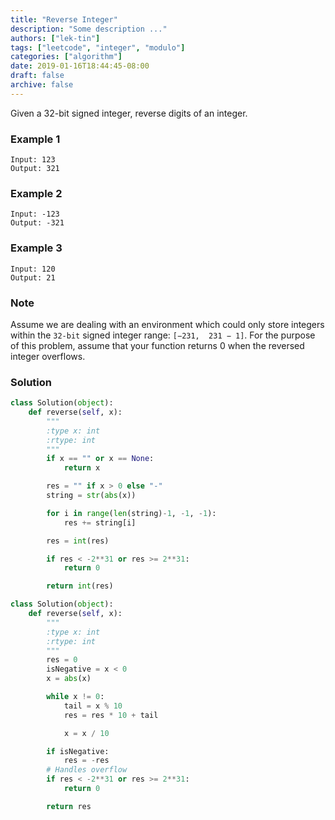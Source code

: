 ```yaml
---
title: "Reverse Integer"
description: "Some description ..."
authors: ["lek-tin"]
tags: ["leetcode", "integer", "modulo"]
categories: ["algorithm"]
date: 2019-01-16T18:44:45-08:00
draft: false
archive: false
---
```

Given a 32-bit signed integer, reverse digits of an integer.

### Example 1
```
Input: 123
Output: 321
```
### Example 2
```
Input: -123
Output: -321
```
### Example 3
```
Input: 120
Output: 21
```
### Note
Assume we are dealing with an environment which could only store integers within the `32-bit` signed integer range: `[−231,  231 − 1]`. For the purpose of this problem, assume that your function returns 0 when the reversed integer overflows.
### Solution
```python
class Solution(object):
    def reverse(self, x):
        """
        :type x: int
        :rtype: int
        """
        if x == "" or x == None:
            return x

        res = "" if x > 0 else "-"
        string = str(abs(x))

        for i in range(len(string)-1, -1, -1):
            res += string[i]

        res = int(res)

        if res < -2**31 or res >= 2**31:
            return 0

        return int(res)
```
```python
class Solution(object):
    def reverse(self, x):
        """
        :type x: int
        :rtype: int
        """
        res = 0
        isNegative = x < 0
        x = abs(x)

        while x != 0:
            tail = x % 10
            res = res * 10 + tail

            x = x / 10

        if isNegative:
            res = -res
        # Handles overflow
        if res < -2**31 or res >= 2**31:
            return 0

        return res
```